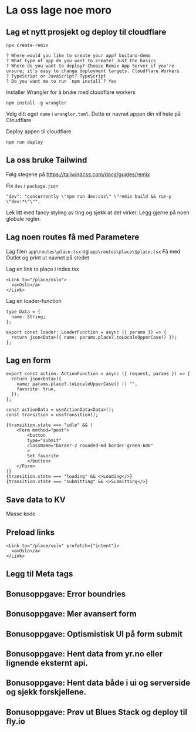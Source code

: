 # La oss lage noe moro

## Lag et nytt prosjekt og deploy til cloudflare

```
npx create-remix
```

```
? Where would you like to create your app? boitano-demo
? What type of app do you want to create? Just the basics
? Where do you want to deploy? Choose Remix App Server if you're unsure; it's easy to change deployment targets. Cloudflare Workers
? TypeScript or JavaScript? TypeScript
? Do you want me to run `npm install`? Yes
```

Installer Wrangler for å bruke med cloudflare workers

```
npm install -g wrangler
```

Velg ditt eget `name` i `wrangler.toml`. Dette er navnet appen din vil hete på Cloudflare

Deploy appen til cloudflare

```
npm run deploy
```

## La oss bruke Tailwind

Følg stegene på https://tailwindcss.com/docs/guides/remix

Fix `dev` i `package.json`

```
"dev": "concurrently \"npm run dev:css\" \"remix build && run-p \"dev:*\"\"",
```

Lek litt med fancy styling av ting og sjekk at det virker. Legg gjerne på noen globale regler.

## Lag noen routes få med Parametere

Lag filen `app\routes\place.tsx` og `app\routes\place\$place.tsx`
Få med Outlet og print ut navnet på stedet

Lag en link to place i index.tsx

```
<Link to="/place/oslo">
  <a>Oslo</a>
</Link>
```

Lag en loader-function

```
type Data = {
  name: String;
};

export const loader: LoaderFunction = async ({ params }) => {
  return json<Data>({ name: params.place?.toLocaleUpperCase() });
};
```

## Lag en form

```
export const action: ActionFunction = async ({ request, params }) => {
  return json<Data>({
    name: params.place?.toLocaleUpperCase() || "",
    favorite: true,
  });
};

const actionData = useActionData<Data>();
const transition = useTransition();

{transition.state === "idle" && (
    <Form method="post">
        <button
        type="submit"
        className="border-2 rounded-md border-green-600"
        >
        Set favorite
        </button>
    </Form>
)}
{transition.state === "loading" && <>Loading</>}
{transition.state === "submitting" && <>Submitting</>}

```

## Save data to KV

Masse kode

## Preload links

```
<Link to="/place/oslo" prefetch={"intent"}>
  <a>Oslo</a>
</Link>
```

## Legg til Meta tags

## Bonusoppgave: Error boundries

## Bonusoppgave: Mer avansert form

## Bonusoppgave: Optismistisk UI på form submit

## Bonusoppgave: Hent data from yr.no eller lignende eksternt api.

## Bonusoppgave: Hent data både i ui og serverside og sjekk forskjellene.

## Bonusoppgave: Prøv ut Blues Stack og deploy til fly.io
